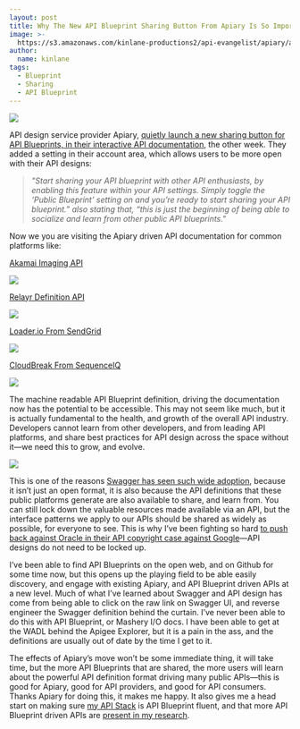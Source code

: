 ```yaml
---
layout: post
title: Why The New API Blueprint Sharing Button From Apiary Is So Important
image: >-
  https://s3.amazonaws.com/kinlane-productions2/api-evangelist/apiary/apiary-logo-300x93.png
author:
  name: kinlane
tags:
  - Blueprint
  - Sharing
  - API Blueprint
---
```

[![](https://s3.amazonaws.com/kinlane-productions2/api-evangelist/apiary/apiary-logo-300x93.png)](https://apiary.io/)

API design service provider Apiary, [quietly launch a new sharing button for API Blueprints, in their interactive API documentation](http://blog.apiary.io/2015/03/26/ApiBlueprint-button/), the other week. They added a setting in their account area, which allows users to be more open with their API designs:

> _"Start sharing your API blueprint with other API enthusiasts, by enabling this feature within your API settings. Simply toggle the ‘Public Blueprint’ setting on and you’re ready to start sharing your API blueprint.” also stating that, “this is just the beginning of being able to socialize and learn from other public API blueprints."_

Now we you are visiting the Apiary driven API documentation for common platforms like:

[Akamai Imaging API](https://developer.akamai.com/api/imaging/imaging/reference.html)

[![](https://s3.amazonaws.com/kinlane-productions2/api-evangelist/api-blueprint/api-blueprint-icon.png)](https://developer.akamai.com/api/imaging/imaging/blueprint-expanded.apib)

[Relayr Definition API](http://docs.sensordefinitionapi.apiary.io)

[![](https://s3.amazonaws.com/kinlane-productions2/api-evangelist/api-blueprint/api-blueprint-icon.png)](https://jsapi.apiary.io/apis/sensordefinitionapi.apib)

[Loader.io From SendGrid](http://docs.loaderio.apiary.io/)

[![](https://s3.amazonaws.com/kinlane-productions2/api-evangelist/api-blueprint/api-blueprint-icon.png)](https://jsapi.apiary.io/apis/loaderio.apib)

[CloudBreak From SequenceIQ](http://docs.cloudbreak.apiary.io/)

[![](https://s3.amazonaws.com/kinlane-productions2/api-evangelist/api-blueprint/api-blueprint-icon.png)](https://jsapi.apiary.io/apis/cloudbreak.apib)

The machine readable API Blueprint definition, driving the documentation now has the potential to be accessible. This may not seem like much, but it is actually fundamental to the health, and growth of the overall API industry. Developers cannot learn from other developers, and from leading API platforms, and share best practices for API design across the space without it—we need this to grow, and evolve.

[![](https://s3.amazonaws.com/kinlane-productions2/api-evangelist/api-blueprint/apiblueprint-logo-2.png)](https://apiblueprint.org/)

This is one of the reasons [Swagger has seen such wide adoption](http://apievangelist.com/2015/03/30/quantifying-the-community-around-the-swagger-api-specification/), because it isn’t just an open format, it is also because the API definitions that these public platforms generate are also available to share, and learn from. You can still lock down the valuable resources made available via an API, but the interface patterns we apply to our APIs should be shared as widely as possible, for everyone to see. This is why I’ve been fighting so hard [to push back against Oracle in their API copyright case against Google](https://www.eff.org/document/amicus-brief-computer-scientists-scotus)—API designs do not need to be locked up.

I’ve been able to find API Blueprints on the open web, and on Github for some time now, but this opens up the playing field to be able easily discovery, and engage with existing Apiary, and API Blueprint driven APIs at a new level. Much of what I’ve learned about Swagger and API design has come from being able to click on the raw link on Swagger UI, and reverse engineer the Swagger definition behind the curtain. I’ve never been able to do this with API Blueprint, or Mashery I/O docs. I have been able to get at the WADL behind the Apigee Explorer, but it is a pain in the ass, and the definitions are usually out of date by the time I get to it.

The effects of Apiary’s move won’t be some immediate thing, it will take time, but the more API Blueprints that are shared, the more users will learn about the powerful API definition format driving many public APIs—this is good for Apiary, good for API providers, and good for API consumers. Thanks Apiary for doing this, it makes me happy. It also gives me a head start on making sure [my API Stack](http://theapistack.com/) is API Blueprint fluent, and that more API Blueprint driven APIs are [present in my research](http://apievangelist.com/).